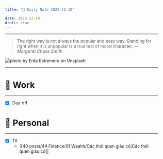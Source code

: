 ```yaml
---
title: "🌱 Daily Note 2022-12-10"

date: 2022-12-10
draft: true
---
```



---

> The right way is not always the popular and easy way. Standing for right when it is unpopular is a true test of moral character.
> — <cite>Margaret Chase Smith</cite>

![photo by Erda Estremera on Unsplash](https://images.unsplash.com/photo-1534710961216-75c88202f43e?crop=entropy&cs=tinysrgb&fm=jpg&ixid=MnwzNjM5Nzd8MHwxfHJhbmRvbXx8fHx8fHx8fDE2NzA2NjM2ODM&ixlib=rb-4.0.3&q=80&w=500&h=500)

---


# 💼 Work
---
- [X] Day-off


# 🌱 Personal
---
- [x] Til
	-  [[40 posts/44 Finance/01 Wealth/Các thói quen giàu có|Các thói quen giàu có]] 
